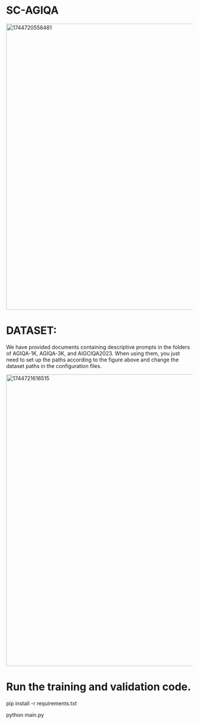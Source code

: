 # SC-AGIQA

<img width="770" alt="1744720558481" src="https://github.com/user-attachments/assets/b5bfa381-4c95-4e88-8fa6-0d8a59cb2100" />

# DATASET:
We have provided documents containing descriptive prompts in the folders of AGIQA-1K, AGIQA-3K, and AIGCIQA2023. When using them, you just need to set up the paths according to the figure above and change the dataset paths in the configuration files.

<img width="785" alt="1744721616515" src="https://github.com/user-attachments/assets/77444089-9fc2-49bd-a616-07a686f5baa5" />

# Run the training and validation code.
pip install -r requirements.txt

python main.py

